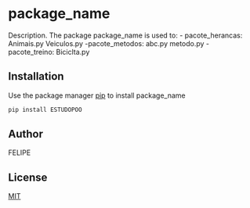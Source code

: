 # package_name

Description. 
The package package_name is used to:
	- pacote_herancas:
        Animais.py
        Veiculos.py
    -pacote_metodos:
        abc.py
        metodo.py
    -pacote_treino:
        Biciclta.py

## Installation

Use the package manager [pip](https://pip.pypa.io/en/stable/) to install package_name

```bash
pip install ESTUDOPOO
```

## Author
FELIPE

## License
[MIT](https://choosealicense.com/licenses/mit/)